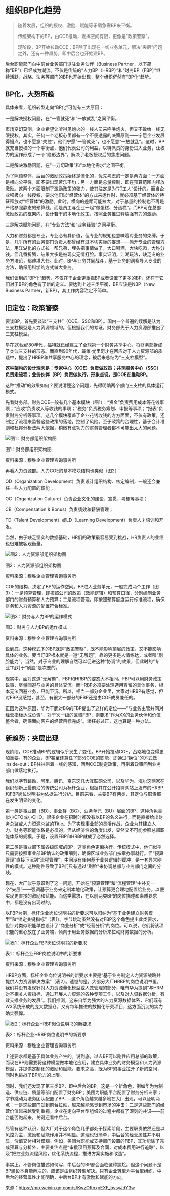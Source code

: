 # 组织BP化趋势

> 随着发展，组织的授权、激励、赋能等矛盾急需BP来平衡。
>
> 传统架构下的BP，由COE推动，发挥空间有限，更像是“政策警察”。
>
> 现阶段，BP开始拉动COE；BP除了出现在一线业务单元，解决“夹层”问题之外，还有一种趋势，即中后台也开始建BP。


后台职能部门向中前台业务部门派驻业务伙伴（Business Partner，以下简称“BP”）已经成为潮流。不仅是传统的“人力BP（HRBP）”和“财务BP（FBP）”继续活跃，战略、法务等部门的BP也开始出现，整个组织俨然有“BP化”趋势。

## BP化，大势所趋

具体来看，组织转型走向“BP化”可能有三大原因：

一是解决授权问题，在“一管就死”和“一放就乱”之间平衡。

市场变幻莫测，企业希望让听得见炮火的一线人员来呼唤炮火，但又不敢给一线无限授权。其实，任何一个老板心里都有一个不便透露的决策原则——宁愿企业发展得慢点，也不愿意“失控”，他们宁愿“一管就死”，也不愿意“一放就乱”。这时，BP就充当授权的一个平衡点，他们代表公司的利益，以特派员的身份进入业务，让权力的运作形成了一个“隐形边界”，解决了老板授权后的焦虑问题。

二是解决激励问题，在“一刀切政策”和“本地化需求”之间平衡。

为了照顾整体，后台的激励政策始终是僵化的，优先考虑的一定是两方面：一方面是横向公平性，即不要出现苦乐不均；另一方面是总量控制，即在预算范围内释放激励。这两个方面限制了激励政策的张力，使其注定是为“打工人”设计的。而当企业积极向一线授权，要求他们以“经营体”的方式来运作时，就必须基于经营体的特征释放对“经营体”的激励。此时，横向的差距可能拉大，对于总量的控制也不再是严格参照静态的预算线，而是员工与企业一起“做蛋糕、分蛋糕”。而BP可在总部激励政策的框架内，设计若干的本地化政策，按照业务推进释放强有力的激励。

三是解决赋能问题，在“专业方法”和“业务经验”之间平衡。

人力和财务都是专业，专业必有其价值，但专业的规矩也意味着对业务的束缚。于是，几乎所有的业务部门负责人都曾经有过不切实际的妄想——抛开专业的管理方法，用江湖化的方式拉一帮兄弟，埋头把事情做了，大口喝酒，大块吃肉，大称分钱。但几番折腾，结果大多是被现实无情打脸。事实证明，江湖玩法，缺乏专的业务方法论，都难堪大任。此时，BP与业务共同战斗，基于业务的洞察导入专业的方法，确保用科学的方式做大业务。

我们谈到的“BP化”趋势，不仅在于企业更重视BP或者设置了更多的BP，还在于它们对于BP的角色有了新的定义。要达到上述三类平衡，BP应该是NBP（New Business Partner，新BP），其工作内容注定不简单。

## 旧定位：政策警察

要谈BP，首先要谈谈“三支柱”（COE、SSC和BP）。国内一个普遍的误解是认为三支柱模型是人力资源领域的。但根据我们的考证，财务部先于人力资源部推出了三支柱模型。

早在20世纪80年代，福特就已经建立了全球第一个财务共享中心，将财务部拆成了类似三支柱的形态。而直到90年代，戴维·尤里奇才在回应对于人力资源部的质疑中，提出了HRBP和共享服务中心的理念，被后来总结为“三支柱模型”。

**这种架构的设计理念是：专家中心（COE）负责做政策；共享服务中心（SSC）负责走流程；业务伙伴（BP）负责做执行。形象点说，是COE在推动BP。**

这种“推动”的效果如何？要说清楚这个问题，先得明确两个部门三支柱的具体运行模式。

先看财务部。财务COE一般有几个基本模块（图1）：“资金”负责费用成本等花钱事项；“应收”负责收入等收钱的事项；“税务”负责税务筹划、申报等事项；“报表”负责财务分析等事项。这几个模块覆盖了企业花钱收钱的方方面面，不仅有政策，还制定了流程来监督这些政策的落地，控制了风险。至于政策的合理性，基于会计准则和杜邦分析法两大依据，稍微有点功力的财务管理者都不可能出太大的问题。

![图1：财务部组织架构图](https://cdn.jsdelivr.net/gh/AqUSuYxzZvBrP/pic/v2_1d0c78f035404f3eb4c6f16e095ba479_img_000.png)

图1：财务部组织架构图

资料来源：穆胜企业管理咨询事务所

再看人力资源部。人力COE的基本模块结构也类似（图2）：

OD（Organization Development）负责设计组织结构、核定编制，一般还会兼任一些人力配置的职能；

OC（Organization Culture）负责企业文化的建设、宣贯、考核等事项；

CB（Compensation & Bonus）负责绩效和薪酬管理；

TD（Talent Development）或LD（Learning Development）负责人才培训和开发。

当然，由于缺乏坚实的数据基础，HR们的政策最容易受到挑战，HR负责人的业绩也很难被客观衡量。

![图2：人力资源部组织架构图](https://cdn.jsdelivr.net/gh/AqUSuYxzZvBrP/pic/v2_cdd20cb6f9de4a4d829ac3c76a4cb642_img_000.png)

图2：人力资源部组织架构图

资料来源：穆胜企业管理咨询事务所

COE的结构，决定了BP的运作空间。BP进入业务单元，一般完成两个工作（图3）：一是预算管理，即按照公司的政策（效能逻辑）和预算口径，分别编制业务部门的财务预算和人力预算；二是流程管理，即按照预算额度运行标准流程，确保财务和人力资源的配置符合标准。

![图3：财务与人力BP的运作模式](https://cdn.jsdelivr.net/gh/AqUSuYxzZvBrP/pic/v2_e5c9499c02d04ac4b5b91418aa9333e5_img_000.png)

图3：财务与人力BP的运作模式

资料来源：穆胜企业管理咨询事务所

说到底，这种模式下的BP就是“政策警察”，既不能影响顶层的政策，又不能影响具体的业务。要当好BP根本就是一道“无解题”，靠的更多是人情练达，或者叫“刷脸能力”。当然，对于专业的理解自然可以促进这种“协调”的效果，但此时的“专业”相对于“刷脸”是次要的。

现实中，面对这道“无解题”，FBP和HRBP的姿态大不相同。FBP可以用财务政策说事，尽量回避与业务的具体交流。而HRBP必须要处理选用育留的具体事务，根本无法回避业务，只能下沉。所以，相当一部分企业里，大家对HRBP有感觉，但对FBP没感觉，甚至，有很大一部分的FBP还是由COE成员兼任的。

正因为这种原因，华为干脆对BG的FBP提出了这样的定位——“与业务主管共同对经营指标达成负责”，对于次一级的区域FBP，则要求“作为XX的业务伙伴和价值整合者，确保面向客户的经营目标完成”。矫枉必过正，这也算是一种办法。

## 新趋势：夹层出现

现阶段，COE推动BP的逻辑似乎发生了变化。BP开始拉动COE，战略地位变得更加重要。有的企业，BP甚至还兼任了部分COE的职能，即通过“换位”的方式做inside-out：BP往往带着一线的感知，回到COE制定政策，再带着政策回到业务部门做落地执行。

我们以字节跳动、阿里、腾讯、京东这几大互联网公司，以及华为、海尔这两家在组织创新上最前沿的传统公司为标杆企业，根据其在公开招聘网站上发布的HRBP和FBP岗位说明书为依据进行分析。目前来看，主要BP有两类，其定位与职责都在发生明显的变化。

第一类是事业部（BD）、事业群（BG）、业务单元（BU）层面的BP，这种角色类似小CFO或小CHO。很多企业在招聘时都没有以BP的名义进行，而是直接给出财务总监或人力资源总监的Title。为了实现事业部的灵活作战，企业为其建立人力、财务等职能体系是必须的，但从经济性的角度出发，显然又不可能参照总部职能体系的规模。于是，设置FBP和HRBP就成了必然选择。

第二类是事业部下属各级区域的BP，这类角色更偏执行。传统模式中，他们似乎只需要按照事业部BP确认的政策细则，确保区域业务部门按章办事就行。但“预算管理”直接下沉到“流程管理”，中间没有任何基于业务逻辑的缓冲，是一套异常刚性的模式。这种刚性导致了BP们只有通过“刷脸”来协调总部与业务部门之间的分歧。

现在，大厂似乎意识到了这一问题，开始在“预算管理”和“流程管理”中补充一个“夹层”——强调基于业务来定制本地化政策，让预算更合理地配置给业务，以便实现更直接的激励和赋能。而这类需求，在以前两类BP的岗位描述和素质要求中，都是没有出现过的。

以FBP为例，标杆企业岗位说明书的新要求可以归纳为“基于业务建立财务模型”和“锁定关键指标”（表1）。字节跳动虽然没有对FBP这个角色提出此类要求，但针对类似职能单独设计了“商业分析”或“经营分析”的岗位。可以说，它们将该项职能的重心放在了业务端，倾向于用业务数据的分析来拉动财务数据的分析。

![表1：标杆企业FBP岗位说明书的新要求](https://cdn.jsdelivr.net/gh/AqUSuYxzZvBrP/pic/v2_9aacfdd43d7e487b9e087f6223cff915_img_jpg.jfif)

表1：标杆企业FBP岗位说明书的新要求

资料来源：穆胜企业管理咨询事务所

HRBP方面，标杆企业岗位说明书的新要求主要是“基于业务制定人力资源战略并提供人力资源解决方案”（表2）。遗憾的是，大部分大厂HRBP的岗位说明书里，我们并没有发现针对人力资源量化模型或人效管理的部分，唯有华为提到“与HRM对齐相关人资指标，通过开展人力资源的各种专项工作，以及对人资数据分析，有效支撑业务的发展”。我们推测，这来自华为强大的人力资源数据体系，它们既有W3系统形成的庞大数据仓，又有每年推进的数据化研究项目，这方面沉淀的实力确实强悍。

![表2：标杆企业HRBP岗位说明书的新要求](https://cdn.jsdelivr.net/gh/AqUSuYxzZvBrP/pic/v2_ebb8868264eb4937b0f785c3001699b4_img_jpg.jfif)

表2：标杆企业HRBP岗位说明书的新要求

资料来源：穆胜企业管理咨询事务所

上述要求都是基于具体业务产生的。说到底，过去BP可以刚性应用总部的政策，而现在BP则需要将这种模型做本地化应用，建立具体业务的财务模型和人力资源模型，并提供定制化的激励和赋能。要求之高，既为BP的事业拉开了新的空间，同时也挑战了BP能力的上限。

同时，我们还发现了第三类BP，即中后台的BP。这是一个新角色，例如华为为制造、供应链、质量等部门配置了财务BP；美团为职能平台配置了财务分析专家；字节跳动为法务团队配置了BP……这个角色越来越多地在大厂出现，可以证明两点：一是这些部门受到前台拉动，越来越能感觉到市场的冲击；二是这些部门的经营价值越来越受到重视。企业在走向平台型组织的过程中都有了深刻的共识——前台能否跑起来，关键还看中后台。

尽管有这种认识，但大厂对于这个角色几乎都处于探索阶段，主要职责依然还是以风控为主，激励和赋能作用并不明显。道理也很简单，中后台的经营属性并不明显，价值交付相对模糊。例如，美团为职能或支持部门设置的FBP，其功能除了完成预算与分析外，主要关注点是“审批项目预算及合同，对成本费用进行追踪”，以及“把控业务流程风险，优化系统流程，推进方案实施和改造”。

事实上，不管岗位描述如何写，中后台的BP都会面临这种尴尬。但这个问题不是BP建设本身能解决的，应该是由组织转型解决。只有企业转型为平台型组织，中后台的经营属性才能明确，中后台BP才有激励和赋能的方向。

来源：https://mp.weixin.qq.com/s/KwzOftnxpEXF_bvsyJdY3w